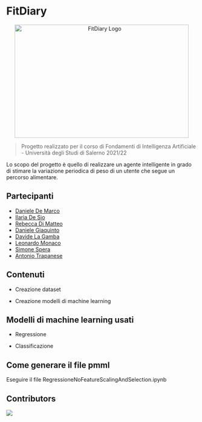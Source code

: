 

# FitDiary

<p align="center">
<img alt="FitDiary Logo" width="460" height="300" src="https://github.com/rebeccadimatteo/FitDiary_FIA/blob/main/logo/blackbg_whiteiapen/SVG/Asset%202.svg">
</p>

> Progetto realizzato per il corso di Fondamenti di Intelligenza Artificiale - Università degli Studi di Salerno 2021/22

Lo scopo del progetto è quello di realizzare un agente intelligente in grado di stimare la variazione periodica di peso di un utente che segue un percorso alimentare.
## Partecipanti

* [Daniele De Marco](https://github.com/dany98sa)
* [Ilaria De Sio](https://github.com/iladesio)
* [Rebecca Di Matteo](https://github.com/rebeccadimatteo)
* [Daniele Giaquinto](https://github.com/exSnake)
* [Davide La Gamba](https://github.com/davide-lagamba)
* [Leonardo Monaco](https://github.com/lnrdmnc)
* [Simone Spera](https://github.com/Everysimo)
* [Antonio Trapanese](https://github.com/MastAntonio)

## Contenuti

* Creazione dataset

* Creazione modelli di machine learning

## Modelli di machine learning usati

* Regressione

* Classificazione

## Come generare il file pmml

Eseguire il file RegressioneNoFeatureScalingAndSelection.ipynb

## Contributors
<a href="https://github.com/rebeccadimatteo/FitDiary_FIA/graphs/contributors">
  <img src="https://contrib.rocks/image?repo=rebeccadimatteo/FitDiary_FIA" />
</a>



